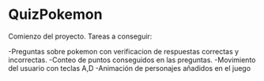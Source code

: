 # QuizPokemon

Comienzo del proyecto.
Tareas a conseguir:

-Preguntas sobre pokemon con verificacion de respuestas correctas y incorrectas.
-Conteo de puntos conseguidos en las preguntas.
-Movimiento del usuario con teclas A,D
-Animación de personajes añadidos en el juego
